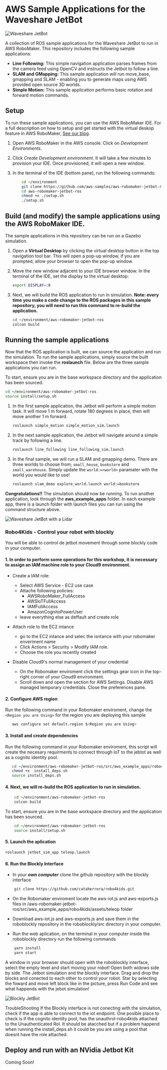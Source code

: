 # AWS Sample Applications for the Waveshare JetBot
![Waveshare JetBot](/images/jetbot-aws.jpg)

A collection of ROS sample applications for the Waveshare JetBot to run in AWS RoboMaker. This repository includes the following sample applications:

- **Line Following:** This simple navigation application parses frames from the camera feed using OpenCV and instructs the Jetbot to follow a line.
- **SLAM and GMapping:** This sample application will run move_base, gmapping and SLAM - enabling you to generate maps using AWS provided open source 3D worlds.
- **Simple Motion:** This sample application performs basic rotation and forward motion commands.

## Setup

To run these sample applications, you can use the AWS RoboMaker IDE. For a full description on how to setup and get started with the virtual deskop feature in AWS RoboMaker, [See our blog](https://aws.amazon.com/blogs/robotics/aws-announces-a-new-developer-desktop-feature-within-the-aws-robomaker-ide/).

1. Open AWS RoboMaker in the AWS console. Click on *Development Environments*.
2. Click *Create Development environment*. It will take a few minutes to provision your IDE. Once provisioned, it will open a new window.
3. In the terminal of the IDE (bottom pane), run the following commands:

    ```bash
        cd ~/environment
        git clone https://github.com/aws-samples/aws-robomaker-jetbot-ros
        cd aws-robomaker-jetbot-ros
        chmod +x ./setup.sh
        ./setup.sh
    ```

## Build (and modify) the sample applications using the AWS RoboMaker IDE.  

The sample applications in this repository can be run on a Gazebo simulation.

1. Open a **Virtual Desktop** by clicking the virtual desktop button in the top navigation tool bar. This will open a pop-up window, if you are prompted, allow your browser to open the pop-up window.
2. Move the new window adjacent to your IDE browser window. In the terminal of the IDE, set the display to the virtual desktop:

    ```bash
    export DISPLAY=:0
    ```

3. Next, we will build the ROS application to run in simulation. **Note: every time you make a code change to the ROS packages in this sample repository, you will need to run this command to re-build the application.**

    ```bash
    cd ~/environment/aws-robomaker-jetbot-ros
    colcon build
    ```

## Running the sample applications

Now that the ROS application is built, we can source the application and run the simulation. To run the sample applications, simply source the built workspace then invoke the **roslaunch** file. Below are the three sample applications you can run.

To start, ensure you are in the base workspace directory and the application has been sourced.

```bash
cd ~/environment/aws-robomaker-jetbot-ros
source install/setup.sh
```

1. In the first sample application, the Jetbot will perform a simple motion task. It will move 1 m forward, rotate 180 degrees in place, then will move another 1 m forward.

    ```bash
    roslaunch simple_motion simple_motion_sim.launch
    ```

2. In the next sample application, the Jetbot will navigate around a simple track by following a line.

    ```bash
    roslaunch line_following line_following_sim.launch
    ```

2. In the final sample, we will run a SLAM and gmapping demo. There are three worlds to choose from; `small_house`, `bookstore` and `small_warehouse`. Simply update the `world:=<world>` paramater with the world you would like to use!

    ```bash
    roslaunch slam_demo explore_world.launch world:=bookstore
    ```

**Congratulations!!** The simulation should now be running. To run another application, look through the **aws_example_apps** folder. In each example app, there is a launch folder with launch files you can run using the command structure above.

![Waveshare JetBot with a Lidar](/images/jetbot-lidar.jpg)

### Robo4Kids - Control your robot with blockly


You will be able to control de jetbot movement through some blockly code in your computer.

#### 1. In order to perform some operations for this workshop, it is necessary to assign an IAM machine role to your Cloud9 environment.

* Create a IAM role:
    * Select AWS Service - EC2 use case
    * Attache following policies:
        * AWSRoboMaker_FullAccess
        * AWSIoTFullAccess
        * IAMFullAccess
        * AmazonCognitoPowerUser
    * leave everything else as deffault and create role
* Attach role to the EC2 intance
    * go to the EC2 intance and selec the isntance with your robomaker enveriment name
    * Click Actions > Security > Modify IAM role.
    * Choose the role you recently created

* Disable Cloud9's normal management of your credential
    * On the Robomaker enviroment click the settings gear icon in the top-right corner of your Cloud9 environment.
    * Scroll down and open the section for AWS Settings. Disable AWS managed temporary credentials. Close the preferences pane.


#### 2. Configure AWS region


Run the following command in your Robomaker enviroment, change the `<Region you are Using>` for the region you are deploying this sample

 ```bash
    aws configure set default.region $<Region you are Using>
```

#### 3. Install and create dependencies
Run the following command in your Robomaker enviroment, this script will create the necesary requirments to connect through IoT to the jebtot as well as a cognito identity pool.

 ```bash
    cd ~/environment/aws-robomaker-jetbot-ros/src/aws_example_apps/robo4kids/assets/scripts
    chmod +x  install_deps.sh
    source install_deps.sh

```
#### 4. Next, we will re-build the ROS application to run in simulation.

```bash
    cd ~/environment/aws-robomaker-jetbot-ros
    colcon build
```   
To start, ensure you are in the base workspace directory and the application has been sourced.
```bash
    cd ~/environment/aws-robomaker-jetbot-ros
    source install/setup.sh
```   

#### 5. Launch the aplication

```bash
roslaunch jetbot_sim_app teleop.launch
```
    
#### 6. Run the Blockly Interface

* In your ***own computer*** clone the github repository with the blockly interface

```bash
    git clone https://github.com/cataherrera/robo4kids.git
```   
* On the Robomaker enviroment locate the aws-iot.js and aws-exports.js files in /aws-robomaker-jetbot-ros/src/aws_example_apps/robo4kids/assets/teleop folder

* Download aws-iot.js and aws-exports.js and save them in the roboblockly repository in the roboblockly/src directory in your computer.

* Run the web aplication, on the terminal in your computer inside the roboblockly directory run the following commands
```bash
    yarn install
    yarn start
```

A window in your browser should open with the roboblockly interface, select the empty level and start moving your robot!
Open both widows side by side. The Jetbot simulation and the blockly interface.
Drag and drop the blocks and conected to each other to control your robot. Star by selecting the foward and move left block like in the picture, press Run Code and see what happends with the jebot simulation!

![Blockly JetBot](/images/jetbot-blockly.jpg)



TroubleShooting
If the Blockly interface is not conecting with the simulation, check if the app is able to connect to the iot endpoint. One posible place to check is if the cognito identity pool, has  the  unauthrol-robo4kids attached to the Unauthenticated Rol. It should be atacched but if a problem happend when running the install_deps.sh it could be you are using a pool that doesnt have the role attached.


## Deploy and run with an NVidia Jetbot Kit

Coming Soon!
